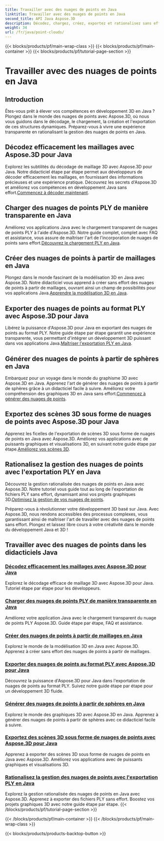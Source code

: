 ```yaml
---
title: Travailler avec des nuages de points en Java
linktitle: Travailler avec des nuages de points en Java
second_title: API Java Aspose.3D
description: Décodez, chargez, créez, exportez et rationalisez sans effort des nuages de points en Java avec les didacticiels Aspose.3D. Améliorez étape par étape vos compétences en développement 3D.
weight: 34
url: /fr/java/point-clouds/
---
```


{{< blocks/products/pf/main-wrap-class >}}
{{< blocks/products/pf/main-container >}}
{{< blocks/products/pf/tutorial-page-section >}}

# Travailler avec des nuages de points en Java


## Introduction

Êtes-vous prêt à élever vos compétences en développement 3D en Java ? Plongez dans le monde des nuages de points avec Aspose.3D, où nous vous guidons dans le décodage, le chargement, la création et l'exportation de ces structures dynamiques. Préparez-vous à vivre une expérience transparente en rationalisant la gestion des nuages de points en Java.

## Décodez efficacement les maillages avec Aspose.3D pour Java
 Explorez les subtilités du décodage de maillage 3D avec Aspose.3D pour Java. Notre didacticiel étape par étape permet aux développeurs de décoder efficacement les maillages, en fournissant des informations précieuses et une expérience pratique. Découvrez les secrets d'Aspose.3D et améliorez vos compétences en développement Java sans effort.[Commencez à décoder maintenant](./decode-meshes-java/).

## Charger des nuages de points PLY de manière transparente en Java
 Améliorez vos applications Java avec le chargement transparent de nuages de points PLY à l'aide d'Aspose.3D. Notre guide complet, complet avec FAQ et assistance, vous assure de maîtriser l'art de l'incorporation de nuages de points sans effort.[Découvrez le chargement PLY en Java](./load-ply-point-clouds-java/).

## Créer des nuages de points à partir de maillages en Java
Plongez dans le monde fascinant de la modélisation 3D en Java avec Aspose.3D. Notre didacticiel vous apprend à créer sans effort des nuages de points à partir de maillages, ouvrant ainsi un champ de possibilités pour vos applications Java.[Apprendre la modélisation 3D en Java](./create-point-clouds-java/).

## Exporter des nuages de points au format PLY avec Aspose.3D pour Java
 Libérez la puissance d'Aspose.3D pour Java en exportant des nuages de points au format PLY. Notre guide étape par étape garantit une expérience transparente, vous permettant d'intégrer un développement 3D puissant dans vos applications Java.[Maîtriser l'exportation PLY en Java](./export-point-clouds-ply-java/).

## Générer des nuages de points à partir de sphères en Java
 Embarquez pour un voyage dans le monde du graphisme 3D avec Aspose.3D en Java. Apprenez l'art de générer des nuages de points à partir de sphères grâce à un didacticiel facile à suivre. Améliorez votre compréhension des graphiques 3D en Java sans effort.[Commencez à générer des nuages de points](./generate-point-clouds-spheres-java/).

## Exportez des scènes 3D sous forme de nuages de points avec Aspose.3D pour Java
Apprenez les ficelles de l'exportation de scènes 3D sous forme de nuages de points en Java avec Aspose.3D. Améliorez vos applications avec de puissants graphiques et visualisations 3D, en suivant notre guide étape par étape.[Améliorez vos scènes 3D](./export-3d-scenes-point-clouds-java/).

## Rationalisez la gestion des nuages de points avec l'exportation PLY en Java
 Découvrez la gestion rationalisée des nuages de points en Java avec Aspose.3D. Notre tutoriel vous guide tout au long de l'exportation de fichiers PLY sans effort, dynamisant ainsi vos projets graphiques 3D.[Optimisez la gestion de vos nuages de points](./ply-export-point-clouds-java/).

Préparez-vous à révolutionner votre développement 3D basé sur Java. Avec Aspose.3D, nous rendons accessibles des processus complexes, vous garantissant ainsi de maîtriser l'art de travailler avec des nuages de points sans effort. Plongez et laissez libre cours à votre créativité dans le monde du développement Java et 3D !
## Travailler avec des nuages de points dans les didacticiels Java
### [Décodez efficacement les maillages avec Aspose.3D pour Java](./decode-meshes-java/)
Explorez le décodage efficace de maillage 3D avec Aspose.3D pour Java. Tutoriel étape par étape pour les développeurs.
### [Charger des nuages de points PLY de manière transparente en Java](./load-ply-point-clouds-java/)
Améliorez votre application Java avec le chargement transparent du nuage de points PLY Aspose.3D. Guide étape par étape, FAQ et assistance.
### [Créer des nuages de points à partir de maillages en Java](./create-point-clouds-java/)
Explorez le monde de la modélisation 3D en Java avec Aspose.3D. Apprenez à créer sans effort des nuages de points à partir de maillages.
### [Exporter des nuages de points au format PLY avec Aspose.3D pour Java](./export-point-clouds-ply-java/)
Découvrez la puissance d'Aspose.3D pour Java dans l'exportation de nuages de points au format PLY. Suivez notre guide étape par étape pour un développement 3D fluide.
### [Générer des nuages de points à partir de sphères en Java](./generate-point-clouds-spheres-java/)
Explorez le monde des graphiques 3D avec Aspose.3D en Java. Apprenez à générer des nuages de points à partir de sphères avec ce didacticiel facile à suivre.
### [Exportez des scènes 3D sous forme de nuages de points avec Aspose.3D pour Java](./export-3d-scenes-point-clouds-java/)
Apprenez à exporter des scènes 3D sous forme de nuages de points en Java avec Aspose.3D. Améliorez vos applications avec de puissants graphiques et visualisations 3D.
### [Rationalisez la gestion des nuages de points avec l'exportation PLY en Java](./ply-export-point-clouds-java/)
Explorez la gestion rationalisée des nuages de points en Java avec Aspose.3D. Apprenez à exporter des fichiers PLY sans effort. Boostez vos projets graphiques 3D avec notre guide étape par étape.
{{< /blocks/products/pf/tutorial-page-section >}}

{{< /blocks/products/pf/main-container >}}
{{< /blocks/products/pf/main-wrap-class >}}

{{< blocks/products/products-backtop-button >}}
